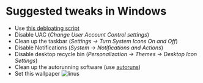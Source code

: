 # Suggested tweaks in Windows

- Use [this debloating script](https://github.com/Sycnex/Windows10Debloater)
- Disable UAC (*Change User Account Control settings*)
- Clean up the taskbar (*Settings -> Turn System Icons On and Off*)
- Disable Notifications (*System -> Notifications and Actions*)
- Disable desktop recycle bin (*Personalization -> Themes -> Desktop Icon
  Settings*)
- Clean up the autorunning software (use
  [autoruns](https://docs.microsoft.com/en-us/sysinternals/downloads/autoruns))
- Set this wallpaper
![linus](https://i.imgur.com/LwYlpqn.png)
